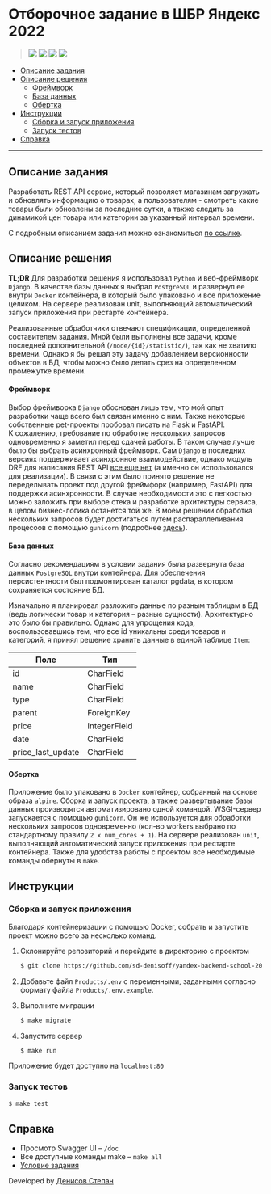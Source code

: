 # Отборочное задание в ШБР Яндекс 2022

> ![](https://img.shields.io/badge/Track-Python-yellow)
> ![](https://img.shields.io/badge/Framework-Django-lightgreen)
> ![](https://img.shields.io/badge/Database-PostgreSQL-orange)
> ![](https://img.shields.io/badge/Tools-Docker-blue)

* [Описание задания](#problem)
* [Описание решения](#solution)
    * [Фреймворк](#framework)
    * [База данных](#database)
    * [Обертка](#wrapper)
* [Инструкции](#guides)
    * [Сборка и запуск приложения](#launch-app)
    * [Запуск тестов](#launch-tests)
* [Справка](#additional)

___

## <a name="problem"></a> Описание задания

Разработать REST API сервис, который позволяет магазинам загружать и обновлять информацию о товарах, а пользователям -
смотреть какие товары были обновлены за последние сутки, а также следить за динамикой цен товара или категории за
указанный интервал времени.

С подробным описанием задания можно ознакомиться [по ссылке](./Task.md).

## <a name="solution"></a> Описание решения

**TL;DR** Для разработки решения я использовал `Python` и веб-фреймворк `Django`. В качестве базы данных я
выбрал `PostgreSQL` и развернул ее внутри `Docker` контейнера, в который было упаковано и все приложение целиком. На
сервере реализован unit, выполняющий автоматический запуск приложения при рестарте контейнера.

Реализованные обработчики отвечают спецификации, определенной составителем задания. Мной были выполнены все задачи,
кроме последней дополнительной (`/node/{id}/statistic/`), так как не хватило времени. Однако я бы решал эту задачу
добавлением версионности объектов в БД, чтобы можно было делать срез на определенном промежутке времени.

#### <a name="framework"></a> Фреймворк

Выбор фреймворка `Django` обоснован лишь тем, что мой опыт разработки чаще всего был связан именно с ним. Также
некоторые собственные pet-проекты пробовал писать на Flask и FastAPI.  
К сожалению, требование по обработке нескольких запросов одновременно я заметил перед сдачей работы. В таком случае
лучше
было бы выбрать асинхронный фреймворк. Сам `Django` в последних версиях поддерживает асинхронное взаимодействие, однако
модуль DRF для написания REST API [все еще нет](https://github.com/encode/django-rest-framework/discussions/7774) (а
именно он использовался для реализации).
В связи с этим было принято решение не переделывать проект под другой фреймфорк (например, FastAPI) для поддержки
асинхронности. В случае необходимости это с легкостью можно заложить при выборе стека и разработке архитектуры сервиса,
в целом бизнес-логика останется той же. В моем решении обработка нескольких запросов будет достигаться путем
распараллеливания процесоов с помощью `gunicorn` (подробнее [здесь](#wrapper)).

#### <a name="database"></a> База данных

Согласно рекомендациям в условии задания была развернута база данных `PostgreSQL` внутри контейнера. Для обеспечения
персистентности был подмонтирован каталог pgdata, в котором сохраняется состояние БД.

Изначально я планировал разложить данные по разным таблицам в БД (ведь логически товар и категория – разные сущности).
Архитектурно это было бы правильно. Однако для упрощения кода, воспользовавшиcь тем, что все id уникальны
среди товаров и категорий, я принял решение хранить данные в единой таблице `Item`:

| Поле               | Тип          |
|--------------------|--------------|
| id                 | CharField    |
| name               | CharField    |
| type               | CharField    |
| parent             | ForeignKey   | 
| price              | IntegerField | 
| date               | CharField    |
| price_last_update  | CharField    |

#### <a name="wrapper"></a> Обертка

Приложение было упаковано в `Docker` контейнер, собранный на основе образа `alpine`. Сборка и запуск проекта, а также
развертывание базы данных производятся автоматизировано одной командой. WSGI-сервер запускается с помощью `gunicorn`. Он
же используется для обработки нескольких запросов одновременно (кол-во workers выбрано по стандартному правилу `2 x
num_cores + 1`). На сервере реализован `unit`, выполняющий автоматический запуск приложения при рестарте контейнера.
Также для удобства работы с проектом все необходимые команды обернуты в `make`.

## <a name="guides"></a> Инструкции

### <a name="launch-app"></a> Сборка и запуск приложения

Благодаря контейнеризации с помощью Docker, собрать и запустить проект можно всего за несколько команд.

1. Склонируйте репозиторий и перейдите в директорию с проектом
   ```bash
   $ git clone https://github.com/sd-denisoff/yandex-backend-school-2022.git && cd yandex-backend-school-2022
   ```

2. Добавьте файл `Products/.env` c переменными, заданными согласно формату файла `Products/.env.example`.

3. Выполните миграции
   ```bash
   $ make migrate
   ```

4. Запустите сервер
   ```bash
   $ make run
   ```

Приложение будет доступно на `localhost:80`

### <a name="launch-tests"></a> Запуск тестов

   ```bash
   $ make test
   ```

## <a name="additional"></a> Справка

- Просмотр Swagger UI – `/doc`
- Все доступные команды make – `make all`
- [Условие задания](./Task.md)

Developed by [Денисов Степан](https://t.me/sd_denisoff 'telegram')
